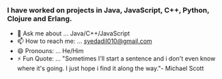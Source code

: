 ### I have worked on projects in Java, JavaScript, C++, Python, Clojure and Erlang.

- 💬 Ask me about ... Java/C++/JavaScript
- 📫 How to reach me: ... [syedadil010@gmail.com](mailto:syedadil010@gmail.com)
- 😄 Pronouns: ... He/Him
- ⚡ Fun Quote: ... "Sometimes I'll start a sentence and i don't even know where it's going. I just hope i find it along the way."- Michael Scott

